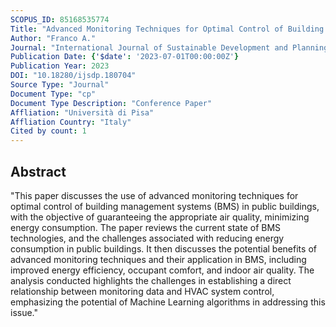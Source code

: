 ```yaml
---
SCOPUS_ID: 85168535774
Title: "Advanced Monitoring Techniques for Optimal Control of Building Management Systems for Reducing Energy Use in Public Buildings"
Author: "Franco A."
Journal: "International Journal of Sustainable Development and Planning"
Publication Date: {'$date': '2023-07-01T00:00:00Z'}
Publication Year: 2023
DOI: "10.18280/ijsdp.180704"
Source Type: "Journal"
Document Type: "cp"
Document Type Description: "Conference Paper"
Affliation: "Università di Pisa"
Affliation Country: "Italy"
Cited by count: 1
---
```


## Abstract
"This paper discusses the use of advanced monitoring techniques for optimal control of building management systems (BMS) in public buildings, with the objective of guaranteeing the appropriate air quality, minimizing energy consumption. The paper reviews the current state of BMS technologies, and the challenges associated with reducing energy consumption in public buildings. It then discusses the potential benefits of advanced monitoring techniques and their application in BMS, including improved energy efficiency, occupant comfort, and indoor air quality. The analysis conducted highlights the challenges in establishing a direct relationship between monitoring data and HVAC system control, emphasizing the potential of Machine Learning algorithms in addressing this issue."
